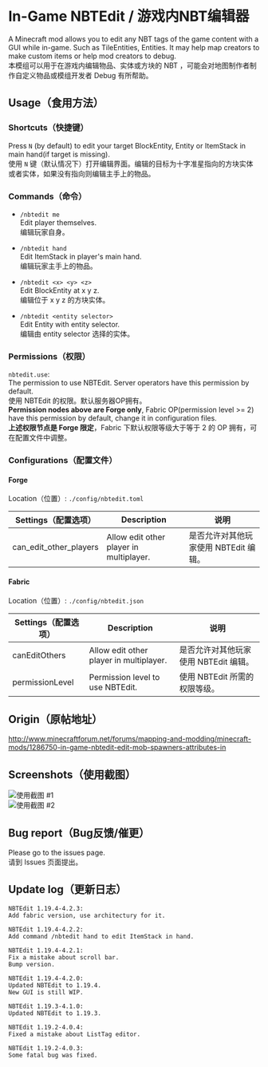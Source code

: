 # In-Game NBTEdit / 游戏内NBT编辑器
A Minecraft mod allows you to edit any NBT tags of the game content with a GUI while in-game. Such as TileEntities, Entities. It may help map creators to make custom items or help mod creators to debug.  
本模组可以用于在游戏内编辑物品、实体或方块的 NBT ，可能会对地图制作者制作自定义物品或模组开发者 Debug 有所帮助。

## Usage（食用方法）

### Shortcuts（快捷键）
Press `N` (by default) to edit your target BlockEntity, Entity or ItemStack in main hand(if target is missing).  
使用 `N` 键（默认情况下）打开编辑界面。编辑的目标为十字准星指向的方块实体或者实体，如果没有指向则编辑主手上的物品。  

### Commands（命令）

- `/nbtedit me`  
Edit player themselves.  
编辑玩家自身。

- `/nbtedit hand`  
Edit ItemStack in player's main hand.  
编辑玩家主手上的物品。

- `/nbtedit <x> <y> <z>`  
Edit BlockEntity at x y z.  
编辑位于 x y z 的方块实体。

- `/nbtedit <entity selector>`  
Edit Entity with entity selector.  
编辑由 entity selector 选择的实体。

### Permissions（权限）
`nbtedit.use`:  
The permission to use NBTEdit. Server operators have this permission by default.  
使用 NBTEdit 的权限。默认服务器OP拥有。  
**Permission nodes above are Forge only**, Fabric OP(permission level >= 2) have this permission by default, change it in configuration files.  
**上述权限节点是 Forge 限定**，Fabric 下默认权限等级大于等于 2 的 OP 拥有，可在配置文件中调整。

### Configurations（配置文件）

#### Forge
Location（位置）: `./config/nbtedit.toml`

| Settings（配置选项）         | Description                             | 说明                      |
|------------------------|-----------------------------------------|-------------------------|
| can_edit_other_players | Allow edit other player in multiplayer. | 是否允许对其他玩家使用 NBTEdit 编辑。 |

#### Fabric
Location（位置）: `./config/nbtedit.json`

| Settings（配置选项）  | Description                             | 说明                      |
|-----------------|-----------------------------------------|-------------------------|
| canEditOthers   | Allow edit other player in multiplayer. | 是否允许对其他玩家使用 NBTEdit 编辑。 |
| permissionLevel | Permission level to use NBTEdit.        | 使用 NBTEdit 所需的权限等级。     |

## Origin（原帖地址） 
http://www.minecraftforum.net/forums/mapping-and-modding/minecraft-mods/1286750-in-game-nbtedit-edit-mob-spawners-attributes-in

## Screenshots（使用截图）
![使用截图 #1](https://github.com/qyl27/NBTEdit/raw/1.19.4/img/2.png)  
![使用截图 #2](https://github.com/qyl27/NBTEdit/raw/1.19.4/img/3.png)

## Bug report（Bug反馈/催更）
Please go to the issues page.  
请到 Issues 页面提出。

## Update log（更新日志）
```
NBTEdit 1.19.4-4.2.3:
Add fabric version, use architectury for it.

NBTEdit 1.19.4-4.2.2:
Add command /nbtedit hand to edit ItemStack in hand.

NBTEdit 1.19.4-4.2.1:
Fix a mistake about scroll bar.
Bump version.

NBTEdit 1.19.4-4.2.0:
Updated NBTEdit to 1.19.4.
New GUI is still WIP.

NBTEdit 1.19.3-4.1.0:
Updated NBTEdit to 1.19.3.

NBTEdit 1.19.2-4.0.4:
Fixed a mistake about ListTag editor.

NBTEdit 1.19.2-4.0.3:
Some fatal bug was fixed.
```

